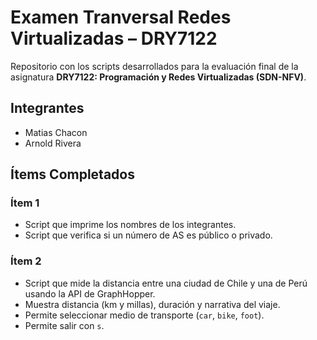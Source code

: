 # Examen Tranversal Redes Virtualizadas – DRY7122

Repositorio con los scripts desarrollados para la evaluación final de la asignatura **DRY7122: Programación y Redes Virtualizadas (SDN-NFV)**.

## Integrantes
- Matias Chacon
- Arnold Rivera

## Ítems Completados

### Ítem 1
- Script que imprime los nombres de los integrantes.
- Script que verifica si un número de AS es público o privado.

### Ítem 2
- Script que mide la distancia entre una ciudad de Chile y una de Perú usando la API de GraphHopper.
- Muestra distancia (km y millas), duración y narrativa del viaje.
- Permite seleccionar medio de transporte (`car`, `bike`, `foot`).
- Permite salir con `s`.
